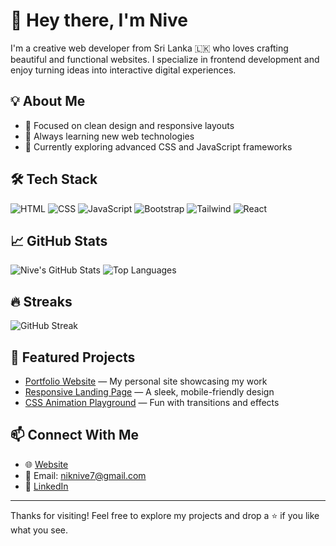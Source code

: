 # 👋 Hey there, I'm Nive

I'm a creative web developer from Sri Lanka 🇱🇰 who loves crafting beautiful and functional websites. I specialize in frontend development and enjoy turning ideas into interactive digital experiences.

## 💡 About Me
- 🎯 Focused on clean design and responsive layouts
- 🧠 Always learning new web technologies
- 🌱 Currently exploring advanced CSS and JavaScript frameworks

## 🛠️ Tech Stack
![HTML](https://img.shields.io/badge/-HTML5-E34F26?style=flat&logo=html5&logoColor=white)
![CSS](https://img.shields.io/badge/-CSS3-1572B6?style=flat&logo=css3&logoColor=white)
![JavaScript](https://img.shields.io/badge/-JavaScript-F7DF1E?style=flat&logo=javascript&logoColor=black)
![Bootstrap](https://img.shields.io/badge/-Bootstrap-563D7C?style=flat&logo=bootstrap&logoColor=white)
![Tailwind](https://img.shields.io/badge/-TailwindCSS-38B2AC?style=flat&logo=tailwind-css&logoColor=white)
![React](https://img.shields.io/badge/-React-61DAFB?style=flat&logo=react&logoColor=black)

## 📈 GitHub Stats
![Nive's GitHub Stats](https://github-readme-stats.vercel.app/api?username=NiveDev&show_icons=true&theme=tokyonight)
![Top Languages](https://github-readme-stats.vercel.app/api/top-langs/?username=NiveDev&layout=compact&theme=tokyonight)

## 🔥 Streaks
![GitHub Streak](https://github-readme-streak-stats.herokuapp.com/?user=NiveDev&theme=tokyonight)

## 📌 Featured Projects
- [Portfolio Website](https://yourportfolio.com) — My personal site showcasing my work
- [Responsive Landing Page](https://github.com/NiveDev/landing-page) — A sleek, mobile-friendly design
- [CSS Animation Playground](https://github.com/NiveDev/css-animations) — Fun with transitions and effects

## 📫 Connect With Me
- 🌐 [Website](https://yourportfolio.com)
- 📧 Email: niknive7@gmail.com
- 💼 [LinkedIn]([https://linkedin.com/in/nive](https://www.linkedin.com/in/nivethith-arasakumar-552b21269/))

---

Thanks for visiting! Feel free to explore my projects and drop a ⭐ if you like what you see.

